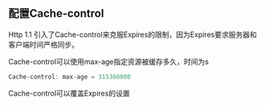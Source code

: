 
## 配置Cache-control
Http 1.1 引入了Cache-control来克服Expires的限制，因为Expires要求服务器和客户端时间严格同步。

Cache-control可以使用max-age指定资源被缓存多久，时间为s
```c
Cache-control: max-age = 315360000
```
Cache-control可以覆盖Expires的设置

